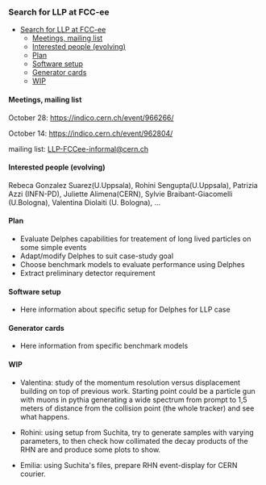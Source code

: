 ### Search for LLP at FCC-ee 

- [Search for LLP at FCC-ee](#search-for-llp-at-fcc-ee)
  * [Meetings, mailing list](#meetings--mailing-list)
  * [Interested people (evolving)](#interested-people--evolving-)
  * [Plan](#plan)
  * [Software setup](#software-setup)
  * [Generator cards](#generator-cards)
  * [WIP](#wip)


#### Meetings, mailing list
October 28: https://indico.cern.ch/event/966266/

October 14: https://indico.cern.ch/event/962804/

mailing list: LLP-FCCee-informal@cern.ch

#### Interested people (evolving)
Rebeca Gonzalez Suarez(U.Uppsala), Rohini Sengupta(U.Uppsala), Patrizia Azzi (INFN-PD), Juliette Alimena(CERN), 
Sylvie Braibant-Giacomelli (U.Bologna), Valentina Diolaiti (U. Bologna), ...

#### Plan
- Evaluate Delphes capabilities for treatement of long lived particles on some simple events
- Adapt/modify Delphes to suit case-study goal
- Choose benchmark models to evaluate performance using Delphes 
- Extract preliminary detector requirement 

#### Software setup 

- Here information about specific setup for Delphes for LLP case 

#### Generator cards 

- Here information from specific benchmark models 

#### WIP
  - Valentina: study of the momentum resolution versus displacement building on top of previous work. Starting point could be a particle gun with muons in pythia generating a wide spectrum from prompt to 1,5 meters of distance from the collision point (the whole tracker) and see what happens.
  
 - Rohini: using setup from Suchita, try to generate samples with varying parameters, to then check how collimated the decay products of the RHN are and produce some plots to show. 
 
 - Emilia: using Suchita's files, prepare RHN event-display for CERN courier.
 
 

